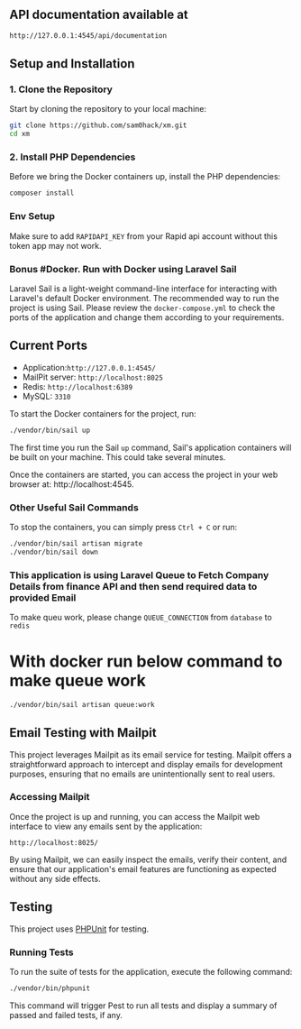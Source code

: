 ## API documentation available at
```bash
http://127.0.0.1:4545/api/documentation
```

## Setup and Installation

### 1. Clone the Repository

Start by cloning the repository to your local machine:

```bash
git clone https://github.com/sam0hack/xm.git 
cd xm
```

### 2. Install PHP Dependencies

Before we bring the Docker containers up, install the PHP dependencies:

```bash
composer install
```

### Env Setup
Make sure to add `RAPIDAPI_KEY` from your Rapid api account without this token app may not work.

### Bonus #Docker. Run with Docker using Laravel Sail
Laravel Sail is a light-weight command-line interface for interacting with Laravel's default Docker environment. The recommended way to run the project is using Sail.
Please review the `docker-compose.yml` to check the ports of the application and change them according to your
requirements.

## Current Ports

- Application:`http://127.0.0.1:4545/`
- MailPit server: `http://localhost:8025`
- Redis: `http://localhost:6389`
- MySQL: `3310`

To start the Docker containers for the project, run:

```bash
./vendor/bin/sail up
```

The first time you run the Sail `up` command, Sail's application containers will be built on your machine. This could take several minutes.

Once the containers are started, you can access the project in your web browser at: http://localhost:4545.

### Other Useful Sail Commands
To stop the containers, you can simply press `Ctrl + C` or run:

```bash
./vendor/bin/sail artisan migrate
./vendor/bin/sail down
```

### This application is using Laravel Queue to Fetch Company Details from finance API and then send required data to provided Email
To make queu work, please change `QUEUE_CONNECTION` from `database` to `redis`
# With docker run below command to make queue work
```bash
./vendor/bin/sail artisan queue:work
```

## Email Testing with Mailpit

This project leverages Mailpit as its email service for testing. Mailpit offers a straightforward approach to intercept and display emails for development purposes, ensuring that no emails are unintentionally sent to real users.

### Accessing Mailpit

Once the project is up and running, you can access the Mailpit web interface to view any emails sent by the application:

```plaintext
http://localhost:8025/
```
By using Mailpit, we can easily inspect the emails, verify their content, and ensure that our application's email features are functioning as expected without any side effects.

## Testing

This project uses [PHPUnit](https://phpunit.de) for testing.

### Running Tests

To run the suite of tests for the application, execute the following command:

```bash
./vendor/bin/phpunit
```
This command will trigger Pest to run all tests and display a summary of passed and failed tests, if any.
